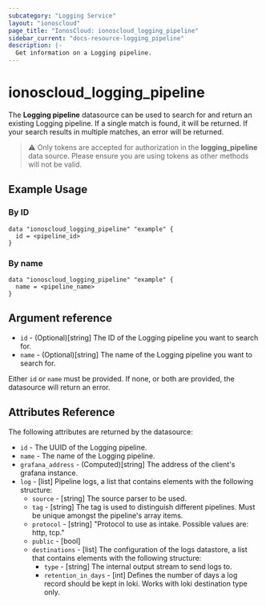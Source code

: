 ```yaml
---
subcategory: "Logging Service"
layout: "ionoscloud"
page_title: "IonosCloud: ionoscloud_logging_pipeline"
sidebar_current: "docs-resource-logging_pipeline"
description: |-
  Get information on a Logging pipeline.
---
```


# ionoscloud_logging_pipeline

The **Logging pipeline** datasource can be used to search for and return an existing Logging pipeline.
If a single match is found, it will be returned. If your search results in multiple matches, an error will be returned.

> ⚠️  Only tokens are accepted for authorization in the **logging_pipeline** data source. Please ensure you are using tokens as other methods will not be valid.

## Example Usage

### By ID
```hcl
data "ionoscloud_logging_pipeline" "example" {
  id = <pipeline_id>
}
```

### By name
```hcl
data "ionoscloud_logging_pipeline" "example" {
  name = <pipeline_name>
}
```

## Argument reference
* `id` - (Optional)[string] The ID of the Logging pipeline you want to search for.
* `name` - (Optional)[string] The name of the Logging pipeline you want to search for.

Either `id` or `name` must be provided. If none, or both are provided, the datasource will return an error.

## Attributes Reference

The following attributes are returned by the datasource:

* `id` - The UUID of the Logging pipeline.
* `name` - The name of the Logging pipeline.
* `grafana_address` - (Computed)[string] The address of the client's grafana instance.
* `log` - [list] Pipeline logs, a list that contains elements with the following structure:
  * `source` - [string] The source parser to be used.
  * `tag` - [string] The tag is used to distinguish different pipelines. Must be unique amongst the pipeline's array items.
  * `protocol` - [string] "Protocol to use as intake. Possible values are: http, tcp."
  * `public` - [bool]
  * `destinations` - [list] The configuration of the logs datastore, a list that contains elements with the following structure:
    * `type` - [string] The internal output stream to send logs to.
    * `retention_in_days` - [int] Defines the number of days a log record should be kept in loki. Works with loki destination type only.